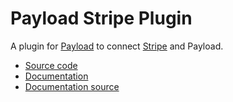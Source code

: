 # Payload Stripe Plugin

A plugin for [Payload](https://github.com/payloadcms/payload) to connect [Stripe](https://stripe.com) and Payload.

- [Source code](https://github.com/payloadcms/payload/tree/main/packages/plugin-stripe)
- [Documentation](https://payloadcms.com/docs/plugins/stripe)
- [Documentation source](https://github.com/payloadcms/payload/tree/main/docs/plugins/stripe.mdx)
